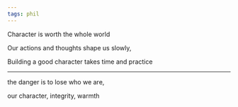 ```yaml
---
tags: phil
---
```


Character is worth the whole world  

Our actions and thoughts shape us slowly,

Building a good character takes time and practice 

---

the danger is to lose who we are,

our character, integrity, warmth

